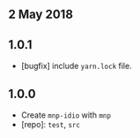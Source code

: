 ## 2 May 2018

## 1.0.1

- [bugfix] include `yarn.lock` file.

## 1.0.0

- Create `mnp-idio` with `mnp`
- [repo]: `test`, `src`
